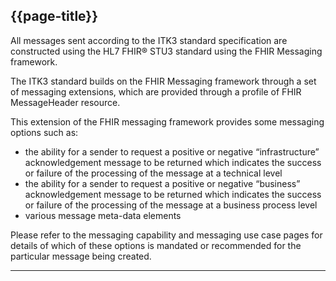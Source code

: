 ## {{page-title}}

All messages sent according to the ITK3 standard specification are constructed using the HL7 FHIR® STU3 standard using the FHIR Messaging framework.

The ITK3 standard builds on the FHIR Messaging framework through a set of messaging extensions, which are provided through a profile of FHIR MessageHeader resource.

This extension of the FHIR messaging framework provides some messaging options such as:

- the ability for a sender to request a positive or negative “infrastructure” acknowledgement message to be returned which indicates the success or failure of the processing of the message at a technical level
- the ability for a sender to request a positive or negative “business” acknowledgement message to be returned which indicates the success or failure of the processing of the message at a business process level
- various message meta-data elements

Please refer to the messaging capability and messaging use case pages for details of which of these options is mandated or recommended for the particular message being created.

---